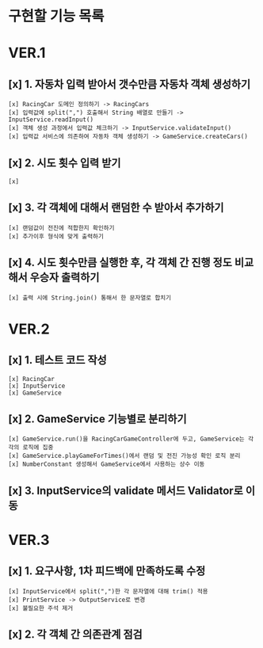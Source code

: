 # 구현할 기능 목록



# VER.1
## [x] 1. 자동차 입력 받아서 갯수만큼 자동차 객체 생성하기
    [x] RacingCar 도메인 정의하기 -> RacingCars
    [x] 입력값에 split(",") 호출해서 String 배열로 만들기 -> InputService.readInput()
    [x] 객체 생성 과정에서 입력값 체크하기 -> InputService.validateInput()
    [x] 입력값 서비스에 의존하여 자동차 객체 생성하기 -> GameService.createCars()

## [x] 2. 시도 횟수 입력 받기
    [x] 

## [x] 3. 각 객체에 대해서 랜덤한 수 받아서 추가하기
    [x] 랜덤값이 전진에 적합한지 확인하기
    [x] 추가이후 형식에 맞게 출력하기

## [x] 4. 시도 횟수만큼 실행한 후, 각 객체 간 진행 정도 비교해서 우승자 출력하기
    [x] 출력 시에 String.join() 통해서 한 문자열로 합치기



# VER.2
## [x] 1. 테스트 코드 작성
    [x] RacingCar
    [x] InputService
    [x] GameService

## [x] 2. GameService 기능별로 분리하기
    [x] GameService.run()을 RacingCarGameController에 두고, GameService는 각각의 로직에 집중
    [x] GameService.playGameForTimes()에서 랜덤 및 전진 가능성 확인 로직 분리
    [x] NumberConstant 생성해서 GameService에서 사용하는 상수 이동

## [x] 3. InputService의 validate 메서드 Validator로 이동



# VER.3
## [x] 1. 요구사항, 1차 피드백에 만족하도록 수정
    [x] InputService에서 split(",")한 각 문자열에 대해 trim() 적용
    [x] PrintService -> OutputService로 변경
    [x] 불필요한 주석 제거

## [x] 2. 각 객체 간 의존관계 점검